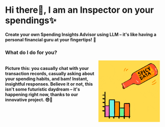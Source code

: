 <p>
  <h1 align="left"><b>Hi there👋, I am an Inspector on your spendings✨</b></h1>
</p>
<a align="left"><b>Create your own Spending Insights Advisor using LLM – it's like having a personal financial guru at your fingertips! 🚀</b></a>


### What do I do for you?
<img align="right" alt="GIF" src="https://github.com/DJJamsran/images/blob/main/giphy%20(1).gif" width="200"/>
<br>
<a align="left"><b>Picture this: you casually chat with your transaction records, casually asking about your spending habits, and bam! Instant, insightful responses. Believe it or not, this isn't some futuristic daydream – it's happening right now, thanks to our innovative project. 😎💸</b></a>
